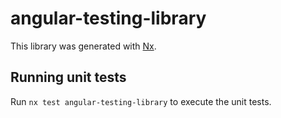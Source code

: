 # angular-testing-library

This library was generated with [Nx](https://nx.dev).

## Running unit tests

Run `nx test angular-testing-library` to execute the unit tests.
